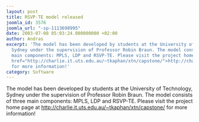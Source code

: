 ```yaml
---
layout: post
title: RSVP-TE model released
joomla_id: 3576
joomla_url: "-sp-1113698995"
date: 2003-07-08 05:03:24.000000000 +02:00
author: Andras
excerpt: 'The model has been developed by students at the University of Technology,
  Sydney under the supervision of Professor Robin Braun. The model consists of three
  main components: MPLS, LDP and RSVP-TE. Please visit the project home page at <a
  href="http://charlie.it.uts.edu.au/~tkaphan/xtn/capstone/">http://charlie.it.uts.edu.au/~tkaphan/xtn/capstone/</a>
  for more information!'
category: Software
---
```

The model has been developed by students at the University of Technology, Sydney under the supervision of Professor Robin Braun. The model consists of three main components: MPLS, LDP and RSVP-TE. Please visit the project home page at <a href="http://charlie.it.uts.edu.au/~tkaphan/xtn/capstone/">http://charlie.it.uts.edu.au/~tkaphan/xtn/capstone/</a> for more information!
